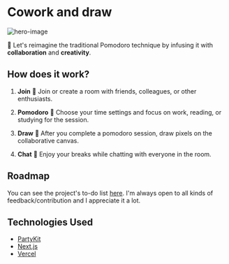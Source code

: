 # Cowork and draw

![hero-image](https://github.com/emredevsalot/cowork-and-draw/assets/72770244/7af0fc42-3659-493c-ade3-10dbb2b67cfa)

🚀 Let's reimagine the traditional Pomodoro technique by infusing it with **collaboration** and **creativity**.

## How does it work?

1) **Join** 🤝
   Join or create a room with friends, colleagues, or other enthusiasts.

2) **Pomodoro** 🍅
   Choose your time settings and focus on work, reading, or studying for the session.

3) **Draw** 🎨
   After you complete a pomodoro session, draw pixels on the collaborative canvas.

4) **Chat** 💬
   Enjoy your breaks while chatting with everyone in the room.

## Roadmap

You can see the project's to-do list [here](https://github.com/users/emredevsalot/projects/4). I'm always open to all kinds of feedback/contribution and I appreciate it a lot.

## Technologies Used

- [PartyKit](https://www.partykit.io/)
- [Next.js](https://nextjs.org/)
- [Vercel](https://vercel.com/)

